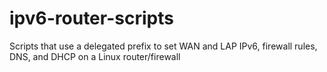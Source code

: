 # ipv6-router-scripts
Scripts that use a delegated prefix to set WAN and LAP IPv6, firewall rules, DNS, and DHCP on a Linux router/firewall
